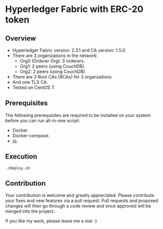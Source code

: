 # Hyperledger Fabric with ERC-20 token

## Overview

- Hyperledger Fabric version: 2.3.1 and CA version: 1.5.0.
- There are 3 organizations in the network:
  - Org0 (Orderer Org): 3 orderers.
  - Org1: 2 peers (using CouchDB).
  - Org2: 2 peers (using CouchDB).
- There are 3 Root CAs (RCAs) for 3 organzations.
- And one TLS CA.
- Tested on CentOS 7.

## Prerequisites

The following prerequisites are required to be installed on your system before you can run all-in-one script:

- Docker.
- Docker-compose.
- jq.

## Execution

`./deploy.sh`

## Contribution

Your contribution is welcome and greatly appreciated. Please contribute your fixes and new features via a pull request.
Pull requests and proposed changes will then go through a code review and once approved will be merged into the project.

If you like my work, please leave me a star :)

